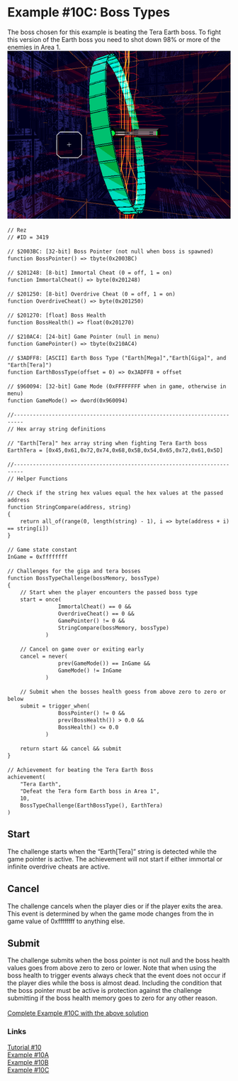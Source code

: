 # Example #10C: Boss Types
The boss chosen for this example is beating the Tera Earth boss.  To fight this version of the Earth boss you need to shot down 98% or more of the enemies in Area 1. <br>
![Rez fighting the Earth Tera Boss](Rez_Earth_Tera.png)<br> 
```
// Rez
// #ID = 3419

// $2003BC: [32-bit] Boss Pointer (not null when boss is spawned)
function BossPointer() => tbyte(0x2003BC)

// $201248: [8-bit] Immortal Cheat (0 = off, 1 = on)
function ImmortalCheat() => byte(0x201248)

// $201250: [8-bit] Overdrive Cheat (0 = off, 1 = on)
function OverdriveCheat() => byte(0x201250)

// $201270: [float] Boss Health
function BossHealth() => float(0x201270)

// $210AC4: [24-bit] Game Pointer (null in menu)
function GamePointer() => tbyte(0x210AC4)

// $3ADFF8: [ASCII] Earth Boss Type ("Earth[Mega]","Earth[Giga]", and "Earth[Tera]")
function EarthBossType(offset = 0) => 0x3ADFF8 + offset

// $960094: [32-bit] Game Mode (0xFFFFFFFF when in game, otherwise in menu)
function GameMode() => dword(0x960094)

//-------------------------------------------------------------------------
// Hex array string definitions

// "Earth[Tera]" hex array string when fighting Tera Earth boss
EarthTera = [0x45,0x61,0x72,0x74,0x68,0x5B,0x54,0x65,0x72,0x61,0x5D]

//-------------------------------------------------------------------------
// Helper Functions

// Check if the string hex values equal the hex values at the passed address
function StringCompare(address, string)
{
    return all_of(range(0, length(string) - 1), i => byte(address + i) == string[i])
}

// Game state constant
InGame = 0xffffffff

// Challenges for the giga and tera bosses
function BossTypeChallenge(bossMemory, bossType)
{
    // Start when the player encounters the passed boss type
    start = once(
                ImmortalCheat() == 0 && 
                OverdriveCheat() == 0 && 
                GamePointer() != 0 &&
                StringCompare(bossMemory, bossType)
            )
    
    // Cancel on game over or exiting early
    cancel = never(
                prev(GameMode()) == InGame &&
                GameMode() != InGame
            )
    
    // Submit when the bosses health goess from above zero to zero or below
    submit = trigger_when(
                BossPointer() != 0 && 
                prev(BossHealth()) > 0.0 &&
                BossHealth() <= 0.0 
            )
            
    return start && cancel && submit
}

// Achievement for beating the Tera Earth Boss
achievement(
    "Tera Earth",
    "Defeat the Tera form Earth boss in Area 1",
    10,
    BossTypeChallenge(EarthBossType(), EarthTera)
)
```

## Start
The challenge starts when the “Earth[Tera]” string is detected while the game pointer is active.  The achievement will not start if either immortal or infinite overdrive cheats are active.

## Cancel
The challenge cancels when the player dies or if the player exits the area.  This event is determined by when the game mode changes from the in game value of 0xffffffff to anything else.

## Submit
The challenge submits when the boss pointer is not null and the boss health values goes from above zero to zero or lower.  Note that when using the boss health to trigger events always check that the event does not occur if the player dies while the boss is almost dead.  Including the condition that the boss pointer must be active is protection against the challenge submitting if the boss health memory goes to zero for any other reason.<br>
<br>
[Complete Example #10C with the above solution](REZ_Example_10C.rascript)<br>
### Links
[Tutorial #10](../readme.md)<br>
[Example #10A](../Example_10A.md)<br>
[Example #10B](../Example_10B.md)<br>
[Example #10C](../Example_10C.md)